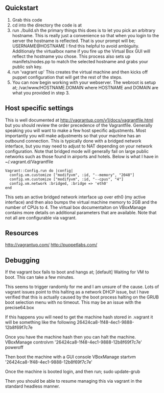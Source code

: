 ## Quickstart

1. Grab this code
2. cd into the directory the code is at
3. run ./build.sh the primary things this does is to let you pick an arbitrary
hostname. This is really just a convenience so that when you login to the server
the hostname is reflected. That is your prompt will be;
    USERNAME@HOSTNAME
I find this helpful to avoid ambiguity. Additionaly the virtualbox name if you
fire up the Virtual Box GUI will reflect the hostname you chose. This process
also sets up manifets/nodes.pp to match the selected hostname and grabs your
public ssh key.
5. run 'vagrant up' This creates the virtual machine and then kicks off puppet
configuration that will get the rest of the steps.
6. You can now begin working with your webserver. The webroot is setup at;
    /var/www/HOSTNAME.DOMAIN
where HOSTNAME and DOMAIN are what you provided in step 3.

## Host specific settings
This is well documented at http://vagrantup.com/v1/docs/vagrantfile.html but you
should review the order precedence of the Vagrantfile. Generally speaking you
will want to make a few host specific adjustments. Most importantly you will
make adjustments so that your machine has an outbound connection. This is
typically done with a bridged network interface, but you may need to adjust to
NAT depending on your network configuration. Note that bridged mode will
generally fail on large public networks such as those found in airports and
hotels. Below is what I have in ~/.vagrant.d/Vagrantfile

    Vagrant::Config.run do |config|
      config.vm.customize ["modifyvm", :id, "--memory", "2048"]
      config.vm.customize ["modifyvm", :id, "--cpus", "4"]
      config.vm.network :bridged, :bridge => 'eth0'
    end

This sets an active bridged network interface up over eth0 (my active interface)
and then also bumps the virtual machine memory to 2GB and the number of CPUs to
4. The virtual box documentaiton on VBoxManage contains more details on
additional parameters that are available. Note that not all are configurable via
vagrant.

## Resources
http://vagrantup.com/
http://puppetlabs.com/

## Debugging
If the vagrant box fails to boot and hangs at;
    [default] Waiting for VM to boot. This can take a few minutes.

This seems to trigger randomly for me and I am unsure of the cause. Lots of
vagrant issues point to this halting as a network DHCP issue, but I have
verified that this is actually caused by the boot process halting on the GRUB
boot selection menu with no timeout. This may be an issue with the precise64.box

If this happens you will need to get the machine hash stored in .vagrant it will
be something like the following
    26424ca8-1f48-4ec1-9888-12b8f69f7c7e

Once you have the machine hash then you can halt the machine.
    VBoxManage controlvm '26424ca8-1f48-4ec1-9888-12b8f69f7c7e' poweroff

Then boot the machine with a GUI console
    VBoxManage startvm '26424ca8-1f48-4ec1-9888-12b8f69f7c7e'

Once the machine is booted login, and then run;
    sudo update-grub

Then you should be able to resume managing this via vagrant in the standard
headless manner.
